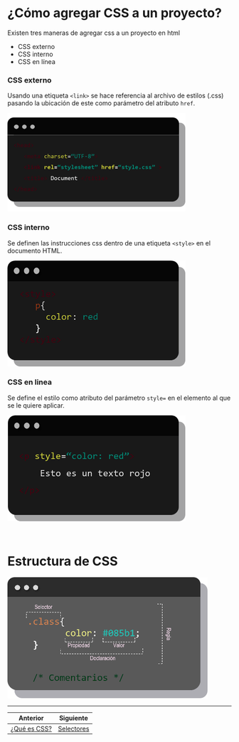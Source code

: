 # ¿Cómo agregar CSS a un proyecto?

Existen tres maneras de agregar css a un proyecto en html 
* CSS externo
* CSS interno
* CSS en línea

### CSS externo 
Usando una etiqueta `<link>` se hace referencia al archivo de estilos (.css) pasando la ubicación de este como parámetro del atributo `href`.

![](../img/cssexterno.png)

### CSS interno
Se definen las instrucciones css dentro de una etiqueta `<style>` en el documento HTML.

![](../img/cssinterno1.png)

### CSS en linea
Se define el estilo como atributo del parámetro `style=` en el elemento al que se le quiere aplicar.

![](../img/cssline.png)

&nbsp;
&nbsp;
# Estructura de CSS


![](../img/cssestru.png)

***
| Anterior                   | Siguiente                     |
|----------------------------|-------------------------------|
| [¿Qué es CSS?](https://github.com/Leeynyker/modulo_css) | [Selectores](/selectores/)|
